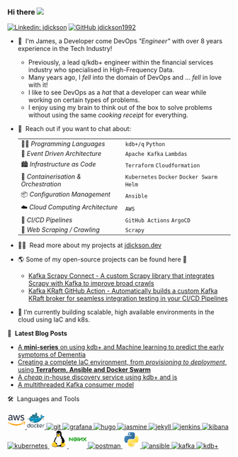 ### Hi there <a href="https://www.gautamkrishnar.com/"><img src="https://media.giphy.com/media/hvRJCLFzcasrR4ia7z/giphy.gif" width="5%"></a>


[![Linkedin: jdickson](https://img.shields.io/badge/-jdickson-blue?style=flat-square&logo=Linkedin&logoColor=white&link=https://www.linkedin.com/in/jdickson1/)](https://www.linkedin.com/in/jdickson1/)
[![GitHub jdickson1992](https://img.shields.io/github/followers/jdickson1992?label=follow&style=social)](https://github.com/jdickson1992)

- 🔭 &nbsp;I’m James, a Developer come DevOps *"Engineer"* with over 8 years experience in the Tech Industry!
    - Previously, a lead q/kdb+ engineer within the financial services industry who specialised in High-Frequency Data.
    - Many years ago, I *fell* into the domain of DevOps and ... *fell* in love with it!
    - I like to see DevOps as a *hat* that a developer can wear while working on certain types of problems.
    - I enjoy using my brain to think out of the box to solve problems without using the same *cooking receipt* for everything. 
- 💬 &nbsp;Reach out if you want to chat about:
  
  |    |  |
  | -------- | ------- |
  | 👨‍💻 *Programming Languages*  | `kdb+/q` `Python`  |
  | 📲 *Event Driven Architecture* | `Apache Kafka` `Lambdas` |
  | 🏙️ *Infrastructure as Code*    | `Terraform` `Cloudformation`    |
  | 🐳 *Containerisation & Orchestration*          | `Kubernetes` `Docker` `Docker Swarm` `Helm` |
  | 📦 *Configuration Management* | `Ansible` |
  | ☁️ *Cloud Computing Architecture* | `AWS` |
  | 🚿 *CI/CD Pipelines* | `GitHub Actions` `ArgoCD` |
  | 🐛 *Web Scraping / Crawling* | `Scrapy` |

- 👨‍💻 &nbsp;Read more about my projects at [jdickson.dev](https://www.jdickson.dev)
- 🌎 Some of my open-source projects can be found here 🫳
  -  [Kafka Scrapy Connect - A custom Scrapy library that integrates Scrapy with Kafka to improve broad crawls](https://pypi.org/project/kafka-scrapy-connect/)
  -  [Kafka KRaft GitHub Action - Automatically builds a custom Kafka KRaft broker for seamless integration testing in your CI/CD Pipelines](https://github.com/marketplace/actions/kafka-kraft)
- 🌱 I’m currently building scalable, high available environments in the cloud using IaC and k8s.

📕 &nbsp;**Latest Blog Posts**
<!-- BLOG-POST-LIST:START -->
- [A **mini-series** on using kdb+ and Machine learning to predict the early symptoms of Dementia](https://jdickson.dev/posts/dementia/predicting_dementia_1/)
- [Creating a complete IaC environment, from *provisioning to deployment*, using **Terraform, Ansible and Docker Swarm**](https://jdickson.dev/posts/iac/swarm_cluster/) 
- [A *cheap* in-house discovery service using kdb+ and js](https://jdickson.dev/posts/discovery/discovery_service/)
- [A multithreaded Kafka consumer model](https://jdickson.dev/posts/concurrency/thread_safe_consumer/)

<!-- BLOG-POST-LIST:END -->



🛠️&nbsp;&nbsp;Languages&nbsp;and&nbsp;Tools
  
 <p align="left">  <a href="https://aws.amazon.com" target="_blank"> <img src="https://raw.githubusercontent.com/devicons/devicon/master/icons/amazonwebservices/amazonwebservices-original-wordmark.svg" alt="aws" width="40" height="40"/> </a>  <a href="https://www.docker.com/" target="_blank"> <img src="https://raw.githubusercontent.com/devicons/devicon/master/icons/docker/docker-original-wordmark.svg" alt="docker" width="40" height="40"/> </a> <a href="https://git-scm.com/" target="_blank"> <img src="https://www.vectorlogo.zone/logos/git-scm/git-scm-icon.svg" alt="git" width="40" height="40"/> </a> <a href="https://grafana.com" target="_blank"> <img src="https://www.vectorlogo.zone/logos/grafana/grafana-icon.svg" alt="grafana" width="40" height="40"/> </a> <a href="https://gohugo.io/" target="_blank"> <img src="https://api.iconify.design/logos-hugo.svg" alt="hugo" width="40" height="40"/> </a> <a href="https://jasmine.github.io/" target="_blank"> <img src="https://www.vectorlogo.zone/logos/jasmine/jasmine-icon.svg" alt="jasmine" width="40" height="40"/> </a>  <a href="https://jekyllrb.com/" target="_blank"> <img src="https://www.vectorlogo.zone/logos/jekyllrb/jekyllrb-icon.svg" alt="jekyll" width="40" height="40"/> </a> <a href="https://www.jenkins.io" target="_blank"> <img src="https://www.vectorlogo.zone/logos/jenkins/jenkins-icon.svg" alt="jenkins" width="40" height="40"/> </a> <a href="https://www.elastic.co/kibana" target="_blank"> <img src="https://www.vectorlogo.zone/logos/elasticco_kibana/elasticco_kibana-icon.svg" alt="kibana" width="40" height="40"/> </a> <a href="https://kubernetes.io" target="_blank"> <img src="https://www.vectorlogo.zone/logos/kubernetes/kubernetes-icon.svg" alt="kubernetes" width="40" height="40"/> </a> <a href="https://www.linux.org/" target="_blank"> <img src="https://raw.githubusercontent.com/devicons/devicon/master/icons/linux/linux-original.svg" alt="linux" width="40" height="40"/> </a>  <a href="https://www.nginx.com" target="_blank"> <img src="https://raw.githubusercontent.com/devicons/devicon/master/icons/nginx/nginx-original.svg" alt="nginx" width="40" height="40"/> </a> <a href="https://postman.com" target="_blank"> <img src="https://www.vectorlogo.zone/logos/getpostman/getpostman-icon.svg" alt="postman" width="40" height="40"/> </a>  <a href="https://www.python.org" target="_blank"> <img src="https://raw.githubusercontent.com/devicons/devicon/master/icons/python/python-original.svg" alt="python" width="40" height="40"/> </a>  <a href="https://www.ansible.com" target="_blank"> <img src="https://www.vectorlogo.zone/logos/ansible/ansible-ar21.svg" alt="ansible" width="40" height="40"/> </a> <a href="https://kafka.apache.org" target="_blank"> <img src="https://www.vectorlogo.zone/logos/apache_kafka/apache_kafka-vertical.svg" alt="kafka" width="40" height="40"/> </a> <a href="https://kx.com" target="_blank"> <img src="https://upload.wikimedia.org/wikipedia/commons/d/d5/Kx_logo.svg" alt="kdb+" width="40" height="40"/> </a>
  </p>


<!--
📊&nbsp;&nbsp;Github&nbsp;Stats

[![GitHub Streak](https://github-readme-streak-stats.herokuapp.com/?user=jdickson1992)](https://git.io/streak-stats)

**jdickson1992/jdickson1992** is a ✨ _special_ ✨ repository because its `README.md` (this file) appears on your GitHub profile.

Here are some ideas to get you started:

- 🔭 I’m currently working on ...
- 🌱 I’m currently learning ...
- 👯 I’m looking to collaborate on ...
- 🤔 I’m looking for help with ...
- 💬 Ask me about ...
- 📫 How to reach me: ...
- 😄 Pronouns: ...
- ⚡ Fun fact: ...
-->
